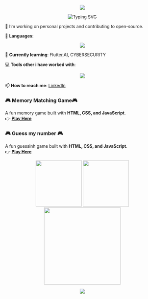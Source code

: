 <p align="center">
  <img src="https://capsule-render.vercel.app/api?type=waving&height=300&color=gradient&text=Hi%20%F0%9F%91%8B,%20I'm%20Takunda%20P_J%20Nhau&reversal=false&section=header&textBg=false&fontAlign=50&animation=scaleIn&fontAlignY=42&fontSize=60" />
</p>

<div align="center">

![Typing SVG](https://readme-typing-svg.demolab.com?font=JetBrains+Mono&size=28&duration=2500&pause=1000&color=00CFFF&center=true&vCenter=true&width=750&height=60&lines=FULL+STACK+SOFTWARE+ENGINEER+🚀;Python+%7C%7C+Linux+Wizard+🐧;Flutter+Mobile+Craftsman+📱;Building+Digital+Magic+✨;Always+Learning%2C+Always+Growing+🌱;If+you+catch+some+bug+-+Get+some+tea!+🍵)

</div>



🔭 I’m working on personal projects and contributing to open-source.

🚀 **Languages**: 
<p align="center">
  <img src="https://skillicons.dev/icons?i=flutter,python,java,rust,cpp,js,ts,bash,spring,hibernate,mysql,postgresql,maven,git,html,css" />
</p>

🌱 **Currently learning**: Flutter,AI, CYBERSECURITY

💻 **Tools other i have worked with**: 
<p align="center">
  <img src="https://skillicons.dev/icons?i=kotlin,swift,bootstrap,figma,postman,photoshop,aws,linux,docker,react," />
</p>

📫 **How to reach me**: [LinkedIn](https://www.linkedin.com/in/takunda-p-j-nhau-196975234/)

### 🎮 Memory Matching Game🎮  
A fun memory game built with **HTML, CSS, and JavaScript**.  
👉 **[Play Here](https://prosper-codes.github.io/-memory-matching-game/)**  
### 🎮 Guess my number 🎮
A fun guessinh game built with **HTML, CSS, and JavaScript**.  
👉 **[Play Here](https://prosper-codes.github.io/-guess_my_number/)**  


<p align="center">
  <img src="https://camo.githubusercontent.com/2366b34bb903c09617990fb5fff4622f3e941349e846ddb7e73df872a9d21233/68747470733a2f2f63646e2e6472696262626c652e636f6d2f75736572732f3733303730332f73637265656e73686f74732f363538313234332f6176656e746f2e676966" width="150"/>
  <img src="https://camo.githubusercontent.com/a615ccee1fede08a3322b260a6c9b09fa7c9d76bb410469650b284ebebcaef57/68747470733a2f2f692e70696e696d672e636f6d2f6f726967696e616c732f65382f66342f35332f65386634353334363961336563393765636433353464663436356437333931332e676966" width="150"/>
  <img src="https://xbsoftware.com/wp-content/uploads/2018/09/700.gif" width="250"/>
</p>
<!-- Footer -->
<p align="center">
  <img src="https://capsule-render.vercel.app/api?type=waving&height=150&color=gradient&section=footer"/>
</p>
